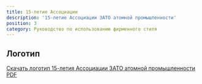 ```yaml
---
title: 15-летие Ассоциации
description: '15-летие Ассоциации ЗАТО атомной промышленности'
position: 3
category: Руководство по использованию фирменного стиля
---
```


## Логотип

<figure>
  <!-- <nuxt-img src="/logo-15.png" width="800"></nuxt-img> -->
</figure>

<file-download><a href="/download/media/logo_circle.pdf">Скачать логотип 15-летия Ассоциации ЗАТО атомной промышленности PDF</a></file-download>

